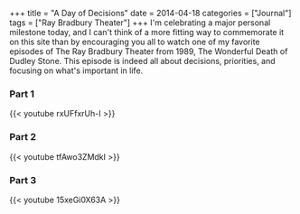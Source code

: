 +++
title = "A Day of Decisions"
date = 2014-04-18
categories = ["Journal"]
tags = ["Ray Bradbury Theater"]
+++
I'm celebrating a major personal milestone today, and I can't think of a more fitting way to commemorate it on this site than by encouraging you all to watch one of my favorite episodes of The Ray Bradbury Theater from 1989, The Wonderful Death of Dudley Stone. This episode is indeed all about decisions, priorities, and focusing on what's important in life.  

### Part 1
{{< youtube rxUFfxrUh-I >}}

### Part 2
{{< youtube tfAwo3ZMdkI >}}

### Part 3
{{< youtube 15xeGi0X63A >}}
